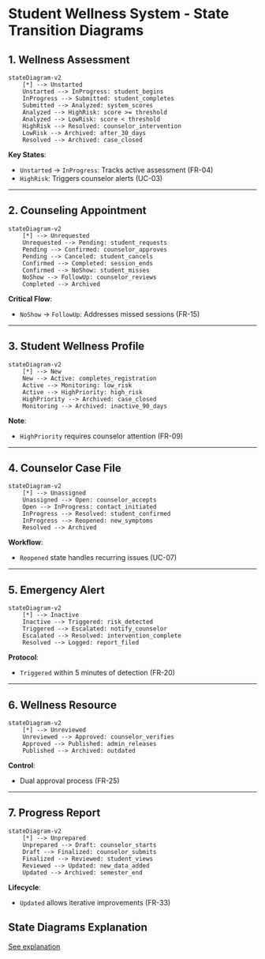 # Student Wellness System - State Transition Diagrams

## 1. Wellness Assessment
```mermaid
stateDiagram-v2
    [*] --> Unstarted
    Unstarted --> InProgress: student_begins
    InProgress --> Submitted: student_completes
    Submitted --> Analyzed: system_scores
    Analyzed --> HighRisk: score >= threshold
    Analyzed --> LowRisk: score < threshold
    HighRisk --> Resolved: counselor_intervention
    LowRisk --> Archived: after_30_days
    Resolved --> Archived: case_closed
```
**Key States**:  
- `Unstarted` → `InProgress`: Tracks active assessment (FR-04)  
- `HighRisk`: Triggers counselor alerts (UC-03)  

---

## 2. Counseling Appointment
```mermaid
stateDiagram-v2
    [*] --> Unrequested
    Unrequested --> Pending: student_requests
    Pending --> Confirmed: counselor_approves
    Pending --> Canceled: student_cancels
    Confirmed --> Completed: session_ends
    Confirmed --> NoShow: student_misses
    NoShow --> FollowUp: counselor_reviews
    Completed --> Archived
```
**Critical Flow**:  
- `NoShow` → `FollowUp`: Addresses missed sessions (FR-15)  

---

## 3. Student Wellness Profile
```mermaid
stateDiagram-v2
    [*] --> New
    New --> Active: completes_registration
    Active --> Monitoring: low_risk
    Active --> HighPriority: high_risk
    HighPriority --> Archived: case_closed
    Monitoring --> Archived: inactive_90_days
```
**Note**:  
- `HighPriority` requires counselor attention (FR-09)  

---

## 4. Counselor Case File
```mermaid
stateDiagram-v2
    [*] --> Unassigned
    Unassigned --> Open: counselor_accepts
    Open --> InProgress: contact_initiated
    InProgress --> Resolved: student_confirmed
    InProgress --> Reopened: new_symptoms
    Resolved --> Archived
```
**Workflow**:  
- `Reopened` state handles recurring issues (UC-07)  

---

## 5. Emergency Alert
```mermaid
stateDiagram-v2
    [*] --> Inactive
    Inactive --> Triggered: risk_detected
    Triggered --> Escalated: notify_counselor
    Escalated --> Resolved: intervention_complete
    Resolved --> Logged: report_filed
```
**Protocol**:  
- `Triggered` within 5 minutes of detection (FR-20)  

---

## 6. Wellness Resource
```mermaid
stateDiagram-v2
    [*] --> Unreviewed
    Unreviewed --> Approved: counselor_verifies
    Approved --> Published: admin_releases
    Published --> Archived: outdated
```
**Control**:  
- Dual approval process (FR-25)  

---

## 7. Progress Report
```mermaid
stateDiagram-v2
    [*] --> Unprepared
    Unprepared --> Draft: counselor_starts
    Draft --> Finalized: counselor_submits
    Finalized --> Reviewed: student_views
    Reviewed --> Updated: new_data_added
    Updated --> Archived: semester_end
```
**Lifecycle**:  
- `Updated` allows iterative improvements (FR-33)  


## State Diagrams Explanation  
[See explanation](/state_and_workflow_modeling/explanations.md#1-wellness-assessment)  
